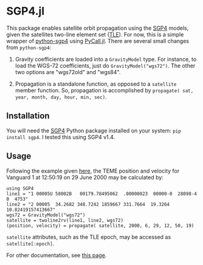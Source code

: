# SGP4.jl
This package enables satellite orbit propagation using the [SGP4](https://en.wikipedia.org/wiki/Simplified_perturbations_models) models, given the satellites two-line element set ([TLE](http://www.celestrak.com/NORAD/documentation/tle-fmt.asp)). For now, this is a simple wrapper of [python-sgp4](https://github.com/brandon-rhodes/python-sgp4) using [PyCall.jl](https://github.com/stevengj/PyCall.jl). There are several small changes from `python-sgp4`:

1. Gravity coefficients are loaded into a `GravityModel` type. For instance, to load the WGS-72 coefficients, just do `GravityModel("wgs72")`. The other two options are "wgs72old" and "wgs84".

2. Propagation is a standalone function, as opposed to a `satellite` member function. So, propagation is accomplished by `propagate( sat, year, month, day, hour, min, sec)`.

## Installation
You will need the [SGP4](https://pypi.python.org/pypi/sgp4/) Python package installed on your system: `pip install sgp4`. I tested this using SGP4 v1.4.

## Usage
Following the example given [here](https://pypi.python.org/pypi/sgp4/), the TEME position and velocity for Vanguard 1 at 12:50:19 on 29 June 2000 may be calculated by:

```
using SGP4
line1 = "1 00005U 58002B   00179.78495062  .00000023  00000-0  28098-4 0  4753"
line2 = "2 00005  34.2682 348.7242 1859667 331.7664  19.3264 10.82419157413667"
wgs72 = GravityModel("wgs72")
satellite = twoline2rv(line1, line2, wgs72)
(position, velocity) = propagate( satellite, 2000, 6, 29, 12, 50, 19)
```

`satellite` attributes, such as the TLE epoch, may be accessed as `satellite[:epoch]`.

For other documentation, see [this page](https://pypi.python.org/pypi/sgp4/).
